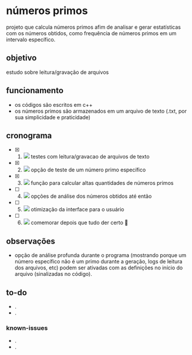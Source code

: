 # números primos
projeto que calcula números primos afim de analisar e gerar estatísticas com os números obtidos, como frequência de números primos em um intervalo específico.

## objetivo
estudo sobre leitura/gravação de arquivos

## funcionamento
- os códigos são escritos em c++
- os números primos são armazenados em um arquivo de texto (.txt, por sua simplicidade e praticidade)

## cronograma
- [x] 1. ![](https://geps.dev/progress/100) testes com leitura/gravacao de arquivos de texto
- [x] 2. ![](https://geps.dev/progress/100) opção de teste de um número primo específico
- [x] 3. ![](https://geps.dev/progress/100) função para calcular altas quantidades de números primos
- [ ] 4. ![](https://geps.dev/progress/75) opções de análise dos números obtidos até então
- [ ] 5. ![](https://geps.dev/progress/50) otimização da interface para o usuário
- [ ] 6. ![](https://geps.dev/progress/85) comemorar depois que tudo der certo :tada:

## observações
- opção de análise profunda durante o programa (mostrando porque um número específico não é um primo durante a geração, logs de leitura dos arquivos, etc) podem ser ativadas com as definições no início do arquivo (sinalizadas no código).

## to-do
- .
- .

### known-issues
- .
- .
